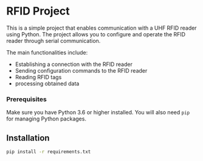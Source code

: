 # RFID Project

This is a simple project that enables communication with a UHF RFID reader using Python. The project allows you to configure and operate the RFID reader through serial communication.

The main functionalities include:

- Establishing a connection with the RFID reader
- Sending configuration commands to the RFID reader
- Reading RFID tags
- processing obtained data


### Prerequisites

Make sure you have Python 3.6 or higher installed. You will also need `pip` for managing Python packages.


## Installation

```bash
pip install -r requirements.txt
